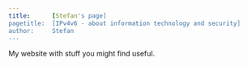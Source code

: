 ```yaml
---
title:		[Stefan's page]
pagetitle:	[IPv4v6 - about information technology and security]
author:		Stefan
---
```


My website with stuff you might find useful.
